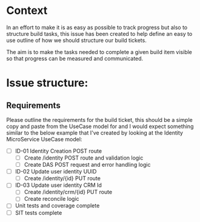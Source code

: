 # Context
In an effort to make it is as easy as possible to track progress but also to structure build tasks, this issue has been created to help define an easy to use outline of how we should structure our build tickets.

The aim is to make the tasks needed to complete a given build item visible so that progress can be measured and communicated. 

# Issue structure:

## Requirements

Please outline the requirements for the build ticket, this should be a simple copy and paste from the UseCase model for and I would expect something similar to the below example that I've created by looking at the Identity MicroService UseCase model:

- [ ] ID-01 Identity Creation POST route
    - [ ] Create /identity POST route and validation logic
    - [ ] Create DAS POST request and error handling logic
- [ ] ID-02 Update user identity UUID
    - [ ] Create /identity/{id} PUT route
- [ ] ID-03 Update user identity CRM Id
    - [ ] Create /identity/crm/{id} PUT route
    - [ ] Create reconcile logic
- [ ] Unit tests and coverage complete
- [ ] SIT tests complete
